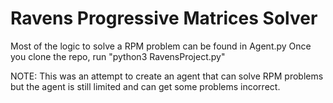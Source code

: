 # Ravens Progressive Matrices Solver

Most of the logic to solve a RPM problem can be found in Agent.py
Once you clone the repo, run "python3 RavensProject.py"

NOTE: This was an attempt to create an agent that can solve RPM problems but the agent is still limited
and can get some problems incorrect. 